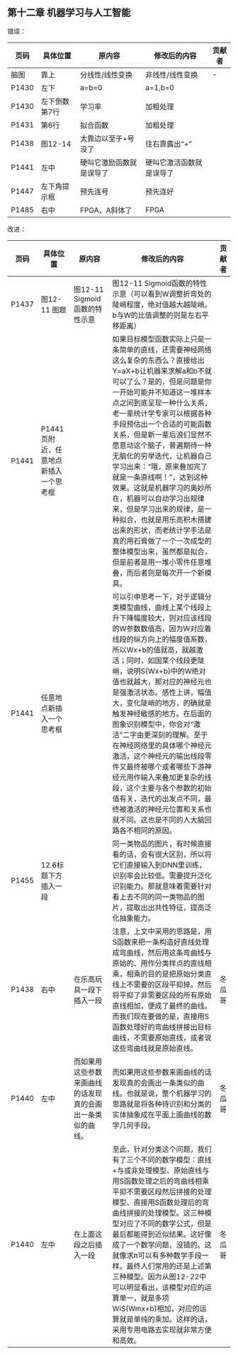 ## 第十二章 机器学习与人工智能

错误：

| 页码 | 具体位置               | 原内容 | 修改后的内容 | 贡献者 |
| ---- | ---------------------- | ------ | ------------ | ------ |
| 脑图   |靠上 | 分线性/线性变换 | 非线性/线性变换 | -      |
|P1430|左下|a=b=0|a=1,b=0||
|P1430|左下倒数第7行|学习率|加粗处理||
|P1431|第6行|拟合函数|加粗处理||
|P1438|图12-14|太靠边以至于+号没了|往右靠露出“+”|
|P1441|左中|硬叫它激励函数就是误导了|硬叫它激活函数就是误导了||
|P1447|左下角提示框|预先连号|预先连好||
|P1485|右中|FPGA，A斜体了|FPGA||

改进：

| 页码 | 具体位置               | 原内容 | 修改后的内容 | 贡献者 |
| ---- | ---------------------- | ------ | ------------ | ------ |
|P1437|图12-11 图题|图12-11 Sigmoid函数的特性示意|图12-11 Sigmoid函数的特性示意（可以看到W调整折弯处的陡峭程度，绝对值越大越陡峭。b与W的比值调整的则是左右平移距离）||
|P1441|P1441页附近，任意地点新插入一个思考框||如果目标模型函数实际上只是一条简单的直线，还需要神经网络这么复杂的东西么？直接给出Y=aX+b让机器来求解a和b不就可以了么？是的，但是问题是你一开始可能并不知道这一堆样本点之间到底呈现一种什么关系，老一辈统计学专家可以根据各种手段预估出一个合适的可能函数关系，但是新一辈后浪们显然不愿意动这个脑子，普遍期待一种无脑化的穷举迭代，让机器自己学习出来：“哦，原来叠加完了就是一条直线啊！”，达到这种效果。这就是机器学习的奥妙所在，机器可以自动学习出规律来，但是学习出来的规律，是一种拟合，也就是用乐高积木搭建出来的形状，而老统计学手法是真的用石膏做了一个一次成型的整体模型出来，虽然都是拟合，但是前者是用一堆小零件任意堆叠，而后者则是每次开一个新模具。||
|P1441|任意地点新插入一个思考框||可以引申思考一下，对于逻辑分类模型曲线，曲线上某个线段上升下降幅度较大，则对应该线段的W参数数值高，因为W对应着线段的纵方向上的幅度值系数，所以Wx+b的值就高，就越激活；同时，如国某个线段更陡峭，说明S(Wx+b)中的W绝对值也就越大，那对应的神经元也是强激活状态。感性上讲，幅值大，变化陡峭的地方，的确就是触发神经敏感的地方。在后面的图象识别模型中，你会对“激活”二字由更深刻的理解。至于在神经网络里的具体哪个神经元激活，这个神经元的输出线段零件又最终被哪个或者哪些下游神经元用作输入来叠加更复杂的线段，这个主要与各个参数的初始值有关，迭代的出发点不同，最终被激活的神经元位置和关系也就不同。这也是不同的人大脑回路各不相同的原因。||
|P1455|12.6标题下方插入一段||同一类物品的图片，有时候直接看的话，会有很大区别，所以将它们直接输入到DNN里训练，识别率会比较低。需要提升泛化识别能力。那就意味着需要针对看上去不同的同一类物品的图片，提取出出共性特征，提高泛化抽象能力。||
|P1438  | 右中| 在乐高玩具一段下插入一段 | 注意，上文中采用的思路是，用S函数来把一条构造好直线处理成弯曲线，然后用这条弯曲线与原始的、用作分类样点的直线相乘，相乘的目的是把原始分类直线上不需要的区段平抑掉。然后将平抑了非需要区段的所有原始直线相加，便成了最终的曲线。而我们现在要做的是，直接用S函数处理好的弯曲线拼接出目标曲线，不需要原始直线，或者说这些弯曲线就是原始直线。  | 冬瓜哥     |
|P1440|左中|而如果用这些参数来画曲线的话发现真的会画出一条类似的曲线。|而如果用这些参数来画曲线的话发现真的会画出一条类似的曲线。也就是说，整个机器学习的思路就是将各种待识别和分类的实体抽象成在平面上画曲线的数学几何手段。|冬瓜哥|
|P1440|左中|在上面这段之后插入一段|至此，针对分类这个问题，我们有了三个不同的数学模型：直线+与或非处理模型、原始直线与用S函数处理之后的弯曲线相乘平抑不需要区段然后拼接的处理模型、直接用S函数处理后的弯曲线拼接的处理模型。这三种模型对应了不同的数学公式，但是最后都能得到近似结果。这好像成了一个数学问题，没错的。这就像求π可以有多种数学手段一样。最终人们常用的还是上述第三种模型。因为从图12-22中可以明显看出，该模型对应的运算单一，就是多项WiS(Wmx+b)相加，对应的运算就是单纯的乘加。这样的话，采用专用电路去实现就非常方便和高效。|冬瓜哥|
